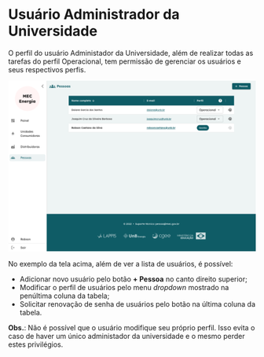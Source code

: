 # Usuário Administrador da Universidade

O perfil do usuário Administador da Universidade, além de realizar todas as tarefas do perfil Operacional, tem permissão de gerenciar os usuários e seus respectivos perfis.

![Aba de Administação da Universidade](../assets/images/Admin_Universidades.png)

No exemplo da tela acima, além de ver a lista de usuários, é possível:

- Adicionar novo usuário pelo botão **+ Pessoa** no canto direito superior;  
- Modificar o perfil de usuários pelo menu _dropdown_ mostrado na penúltima coluna da tabela;  
- Solicitar renovação de senha de usuários pelo botão na última coluna da tabela.

**Obs.**: Não é possível que o usuário modifique seu próprio perfil. Isso evita o caso de haver um único administador da universidade e o mesmo perder estes privilégios.

